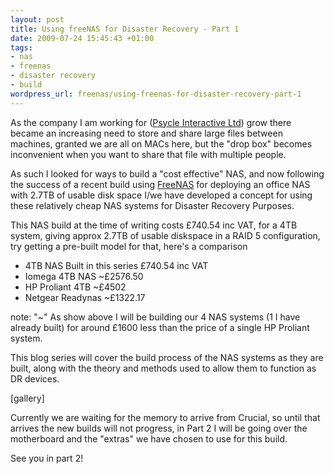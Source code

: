 ```yaml
--- 
layout: post
title: Using freeNAS for Disaster Recovery - Part 1
date: 2009-07-24 15:45:43 +01:00
tags: 
- nas
- freenas
- disaster recovery
- build
wordpress_url: freenas/using-freenas-for-disaster-recovery-part-1
---
```

As the company I am working for (<a href="http://www.psycle.com">Psycle Interactive Ltd</a>) grow there became an increasing need to store and share large files between machines, granted we are all on MACs here, but the "drop box" becomes inconvenient when you want to share that file with multiple people.

As such I looked for ways to build a "cost effective" NAS, and now following the success of a recent build using <a href="http://www.freenas.org/">FreeNAS</a> for deploying an office NAS with 2.7TB of usable disk space I/we have developed a concept for using these relatively cheap NAS systems for Disaster Recovery Purposes.

This NAS build at the time of writing costs £740.54 inc VAT, for a 4TB system, giving approx 2.7TB of usable diskspace in a RAID 5 configuration, try getting a pre-built model for that, here's a comparison
<ul>
	<li>4TB NAS Built in this series £740.54 inc VAT</li>
	<li>Iomega 4TB NAS ~£2576.50</li>
	<li>HP Proliant 4TB ~£4502</li>
	<li>Netgear Readynas ~£1322.17</li>
</ul>
note: "~"
As show above I will be building our 4 NAS systems (1 I have already built) for around £1600 less than the price of a single HP Proliant system.

This blog series will cover the build process of the NAS systems as they are built, along with the theory and methods used to allow them to function as DR devices.

[gallery]

Currently we are waiting for the memory to arrive from Crucial, so until that arrives the new builds will not progress, in Part 2 I will be going over the motherboard and the "extras" we have chosen to use for this build.

See you in part 2!
